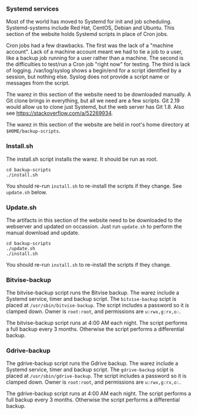 ### Systemd services

Most of the world has moved to Systemd for init and job scheduling. Systemd-systems include Red Hat, CentOS, Debian and Ubuntu. This section of the website holds Systemd scripts in place of Cron jobs.

Cron jobs had a few drawbacks. The first was the lack of a "machine account". Lack of a machine account meant we had to tie a job to a user, like a backup job running for a user rather than a machine. The second is the difficulties to test/run a Cron job "right now" for testing. The third is lack of logging. /var/log/syslog shows a begin/end for a script identified by a session, but nothing else. Syslog does not provide a script name or messages from the script.

The warez in this section of the website need to be downloaded manually. A Git clone brings in everything, but all we need are a few scripts. Git 2.19 would allow us to clone just Systemd, but the web server has Git 1.8. Also see https://stackoverflow.com/a/52269934.

The warez in this section of the website are held in root's home directory at `$HOME/backup-scripts`.

### Install.sh

The install.sh script installs the warez. It should be run as root.

```
cd backup-scripts
./install.sh
```

You should re-run `install.sh` to re-install the scripts if they change. See `update.sh` below.

### Update.sh

The artifacts in this section of the website need to be downloaded to the webserver and updated on occassion. Just run `update.sh` to perform the manual download and update.

```
cd backup-scripts
./update.sh
./install.sh
```

You should re-run `install.sh` to re-install the scripts if they change.

### Bitvise-backup

The bitvise-backup script runs the Bitvise backup. The warez include a Systemd service, timer and backup script. The `bitvise-backup` scipt is placed at `/usr/sbin/bitvise-backup`. The script includes a password so it is clamped down. Owner is `root:root`, and permissions are `u:rwx,g:rx,o:`.

The bitvise-backup script runs at 4:00 AM each night. The script performs a full backup every 3 months. Otherwise the script performs a differential backup.

### Gdrive-backup

The gdrive-backup script runs the Gdrive backup. The warez include a Systemd service, timer and backup script. The `gdrive-backup` scipt is placed at `/usr/sbin/gdrive-backup`. The script includes a password so it is clamped down. Owner is `root:root`, and permissions are `u:rwx,g:rx,o:`.

The gdrive-backup script runs at 4:00 AM each night. The script performs a full backup every 3 months. Otherwise the script performs a differential backup.
